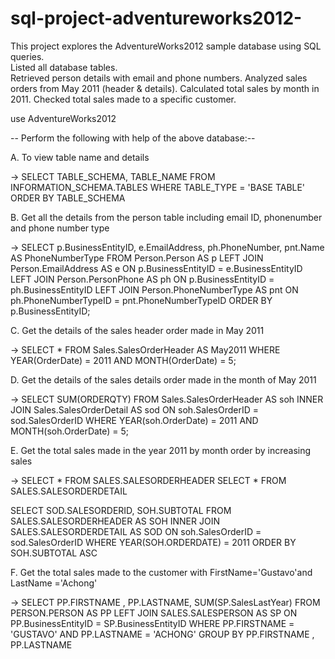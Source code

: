 # sql-project-adventureworks2012-
This project explores the AdventureWorks2012 sample database using SQL queries.  
Listed all database tables.  
Retrieved person details with email and phone numbers. 
Analyzed sales orders from May 2011 (header &amp; details).
Calculated total sales by month in 2011. 
Checked total sales made to a specific customer.


use AdventureWorks2012


-- Perform the following with help of the above database:--


A. To view table name and details 

->  SELECT TABLE_SCHEMA, TABLE_NAME
    FROM INFORMATION_SCHEMA.TABLES
    WHERE TABLE_TYPE = 'BASE TABLE'
    ORDER BY TABLE_SCHEMA



B. Get all the details from the person table including email ID, phonenumber and phone number type

->  SELECT 
        p.BusinessEntityID,
        e.EmailAddress,
        ph.PhoneNumber,
        pnt.Name AS PhoneNumberType
    FROM Person.Person AS p
    LEFT JOIN Person.EmailAddress AS e 
        ON p.BusinessEntityID = e.BusinessEntityID
    LEFT JOIN Person.PersonPhone AS ph 
        ON p.BusinessEntityID = ph.BusinessEntityID
    LEFT JOIN Person.PhoneNumberType AS pnt 
        ON ph.PhoneNumberTypeID = pnt.PhoneNumberTypeID
    ORDER BY p.BusinessEntityID;



C. Get the details of the sales header order made in May 2011

->  SELECT * 
    FROM Sales.SalesOrderHeader AS May2011
    WHERE YEAR(OrderDate) = 2011 AND MONTH(OrderDate) = 5;



D. Get the details of the sales details order made in the month of May 2011

->  SELECT SUM(ORDERQTY)
    FROM Sales.SalesOrderHeader AS soh
    INNER JOIN Sales.SalesOrderDetail AS sod
        ON soh.SalesOrderID = sod.SalesOrderID
    WHERE YEAR(soh.OrderDate) = 2011 AND MONTH(soh.OrderDate) = 5;



E. Get the total sales made in the year 2011 by month order by increasing sales

->  SELECT * FROM SALES.SALESORDERHEADER
    SELECT * FROM SALES.SALESORDERDETAIL

  SELECT SOD.SALESORDERID, SOH.SUBTOTAL FROM SALES.SALESORDERHEADER AS SOH
  INNER JOIN SALES.SALESORDERDETAIL AS SOD 
  ON soh.SalesOrderID = sod.SalesOrderID 
  WHERE YEAR(SOH.ORDERDATE) = 2011
  ORDER BY SOH.SUBTOTAL ASC





F. Get the total sales made to the customer with FirstName='Gustavo'and LastName ='Achong'

->  SELECT 
    PP.FIRSTNAME ,
    PP.LASTNAME,
    SUM(SP.SalesLastYear)
    FROM 
    PERSON.PERSON AS PP
    LEFT JOIN  SALES.SALESPERSON AS SP
    ON PP.BusinessEntityID = SP.BusinessEntityID
    WHERE PP.FIRSTNAME = 'GUSTAVO' 
    AND PP.LASTNAME = 'ACHONG'
    GROUP BY PP.FIRSTNAME , PP.LASTNAME


